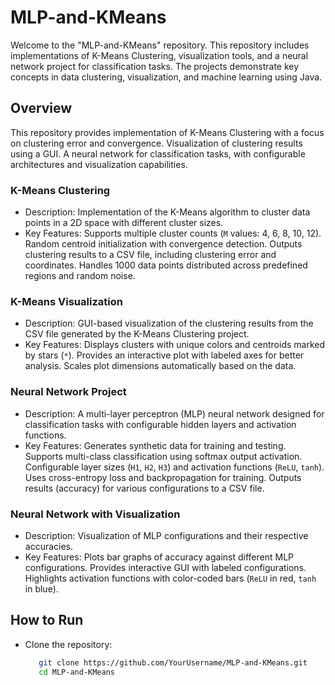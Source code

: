 # MLP-and-KMeans
Welcome to the "MLP-and-KMeans" repository. This repository includes implementations of K-Means Clustering, visualization tools, and a neural network project for classification tasks. The projects demonstrate key concepts in data clustering, visualization, and machine learning using Java.


## Overview
This repository provides implementation of K-Means Clustering with a focus on clustering error and convergence. Visualization of
clustering results using a GUI. A neural network for classification tasks, with configurable architectures and visualization capabilities.


### K-Means Clustering
- Description: Implementation of the K-Means algorithm to cluster data points in a 2D space with different cluster sizes.
- Key Features: Supports multiple cluster counts (`M` values: 4, 6, 8, 10, 12). Random centroid initialization with
  convergence detection. Outputs clustering results to a CSV file, including clustering error and coordinates. Handles 1000
  data points distributed across predefined regions and random noise.


### K-Means Visualization
- Description: GUI-based visualization of the clustering results from the CSV file generated by the K-Means Clustering project.
- Key Features: Displays clusters with unique colors and centroids marked by stars (`*`). Provides an interactive
  plot with labeled axes for better analysis. Scales plot dimensions automatically based on the data.


### Neural Network Project
- Description: A multi-layer perceptron (MLP) neural network designed for classification tasks with
  configurable hidden layers and activation functions.
- Key Features: Generates synthetic data for training and testing. Supports multi-class classification
  using softmax output activation. Configurable layer sizes (`H1`, `H2`, `H3`) and activation functions
  (`ReLU`, `tanh`). Uses cross-entropy loss and backpropagation for training. Outputs results (accuracy)
  for various configurations to a CSV file.


### Neural Network with Visualization
- Description: Visualization of MLP configurations and their respective accuracies.
- Key Features: Plots bar graphs of accuracy against different MLP configurations. Provides interactive
  GUI with labeled configurations. Highlights activation functions with color-coded bars (`ReLU` in red, `tanh` in blue).


## How to Run
- Clone the repository:
  ```bash
     git clone https://github.com/YourUsername/MLP-and-KMeans.git
     cd MLP-and-KMeans